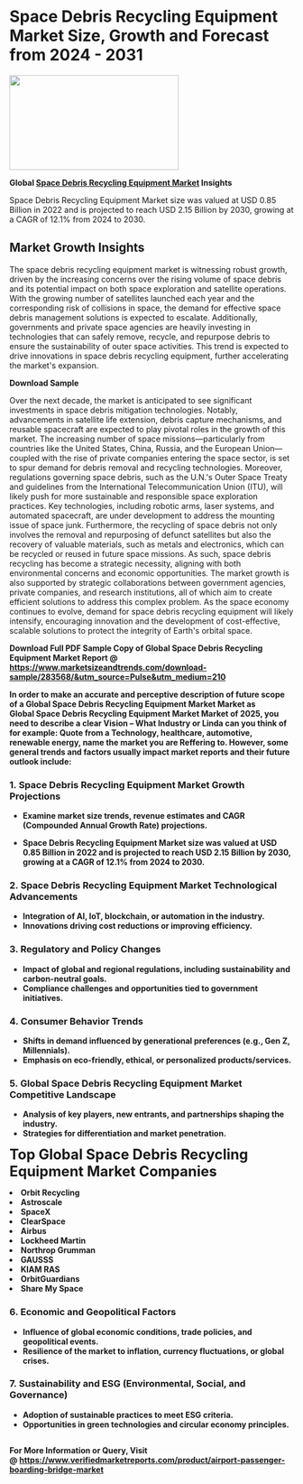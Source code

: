 <H1>Space Debris Recycling Equipment Market Size, Growth and Forecast from 2024 - 2031</H1><img class="aligncenter size-medium wp-image-584254" src="https://thirdeyenews.in/wp-content/uploads/2024/09/Global-Market-Research-300x168.jpeg" alt="" width="300" height="168" /><p><strong>Global&nbsp;<a href="https://www.marketsizeandtrends.com/download-sample/283568/&amp;utm_source=Pulse&amp;utm_medium=210">Space Debris Recycling Equipment Market</a> Insights</strong></p><p>Space Debris Recycling Equipment Market size was valued at USD 0.85 Billion in 2022 and is projected to reach USD 2.15 Billion by 2030, growing at a CAGR of 12.1% from 2024 to 2030.</p><p><h2>Market Growth Insights</h2> <p>The space debris recycling equipment market is witnessing robust growth, driven by the increasing concerns over the rising volume of space debris and its potential impact on both space exploration and satellite operations. With the growing number of satellites launched each year and the corresponding risk of collisions in space, the demand for effective space debris management solutions is expected to escalate. Additionally, governments and private space agencies are heavily investing in technologies that can safely remove, recycle, and repurpose debris to ensure the sustainability of outer space activities. This trend is expected to drive innovations in space debris recycling equipment, further accelerating the market's expansion.</p> <p><strong>Download Sample</strong></p> <p>Over the next decade, the market is anticipated to see significant investments in space debris mitigation technologies. Notably, advancements in satellite life extension, debris capture mechanisms, and reusable spacecraft are expected to play pivotal roles in the growth of this market. The increasing number of space missions—particularly from countries like the United States, China, Russia, and the European Union—coupled with the rise of private companies entering the space sector, is set to spur demand for debris removal and recycling technologies. Moreover, regulations governing space debris, such as the U.N.'s Outer Space Treaty and guidelines from the International Telecommunication Union (ITU), will likely push for more sustainable and responsible space exploration practices. Key technologies, including robotic arms, laser systems, and automated spacecraft, are under development to address the mounting issue of space junk. Furthermore, the recycling of space debris not only involves the removal and repurposing of defunct satellites but also the recovery of valuable materials, such as metals and electronics, which can be recycled or reused in future space missions. As such, space debris recycling has become a strategic necessity, aligning with both environmental concerns and economic opportunities. The market growth is also supported by strategic collaborations between government agencies, private companies, and research institutions, all of which aim to create efficient solutions to address this complex problem. As the space economy continues to evolve, demand for space debris recycling equipment will likely intensify, encouraging innovation and the development of cost-effective, scalable solutions to protect the integrity of Earth's orbital space. <p><strong></p><p><span class=""><strong>Download Full PDF Sample Copy of Global Space Debris Recycling Equipment Market Report</strong> @ <a href="https://www.marketsizeandtrends.com/download-sample/283568/&amp;utm_source=Pulse&amp;utm_medium=210" target="_blank">https://www.marketsizeandtrends.com/download-sample/283568/&amp;utm_source=Pulse&amp;utm_medium=210</a></span></p><p>In order to make an accurate and perceptive description of future scope of a Global&nbsp;Space Debris Recycling Equipment Market Market as Global&nbsp;Space Debris Recycling Equipment Market Market of 2025, you need to describe a clear Vision &ndash; What Industry or Linda can you think of for example: Quote from a Technology, healthcare, automotive, renewable energy, name the market you are Reffering to. However, some general trends and factors usually impact market reports and their future outlook include:</p><h3>1.&nbsp;<strong>Space Debris Recycling Equipment Market Growth Projections</strong></h3><ul><li>Examine market size trends, revenue estimates and CAGR (Compounded Annual Growth Rate) projections.</li><li><p>Space Debris Recycling Equipment Market size was valued at USD 0.85 Billion in 2022 and is projected to reach USD 2.15 Billion by 2030, growing at a CAGR of 12.1% from 2024 to 2030.</p></li></ul><h3>2.&nbsp;<strong>Space Debris Recycling Equipment Market Technological Advancements</strong></h3><ul><li>Integration of AI, IoT, blockchain, or automation in the industry.</li><li>Innovations driving cost reductions or improving efficiency.</li></ul><h3>3.&nbsp;<strong>Regulatory and Policy Changes</strong></h3><ul><li>Impact of global and regional regulations, including sustainability and carbon-neutral goals.</li><li>Compliance challenges and opportunities tied to government initiatives.</li></ul><h3>4.&nbsp;<strong>Consumer Behavior Trends</strong></h3><ul><li>Shifts in demand influenced by generational preferences (e.g., Gen Z, Millennials).</li><li>Emphasis on eco-friendly, ethical, or personalized products/services.</li></ul><h3>5.&nbsp;<strong>Global Space Debris Recycling Equipment Market Competitive Landscape</strong></h3><ul><li>Analysis of key players, new entrants, and partnerships shaping the industry.</li><li>Strategies for differentiation and market penetration.</li></ul><p data-pm-slice="1 1 []"><span style="color: inherit; font-family: inherit; font-size: 25px;">Top Global Space Debris Recycling Equipment Market Companies</span></p><div class="" data-test-id=""><p><li>Orbit Recycling</li><li> Astroscale</li><li> SpaceX</li><li> ClearSpace</li><li> Airbus</li><li> Lockheed Martin</li><li> Northrop Grumman</li><li> GAUSSS</li><li> KIAM RAS</li><li> OrbitGuardians</li><li> Share My Space</li></p></div><h3>6.&nbsp;<strong>Economic and Geopolitical Factors</strong></h3><ul><li>Influence of global economic conditions, trade policies, and geopolitical events.</li><li>Resilience of the market to inflation, currency fluctuations, or global crises.</li></ul><h3>7.&nbsp;<strong>Sustainability and ESG (Environmental, Social, and Governance)</strong></h3><ul><li>Adoption of sustainable practices to meet ESG criteria.</li><li>Opportunities in green technologies and circular economy principles.</li></ul><h2><strong style="font-size: 14px;">For More Information or Query, Visit @&nbsp;</strong><a style="background-color: #ffffff; font-size: 14px;" href="https://www.marketsizeandtrends.com/report/space-debris-recycling-equipment-market/" target="_blank">https://www.verifiedmarketreports.com/product/airport-passenger-boarding-bridge-market</a></h2>
